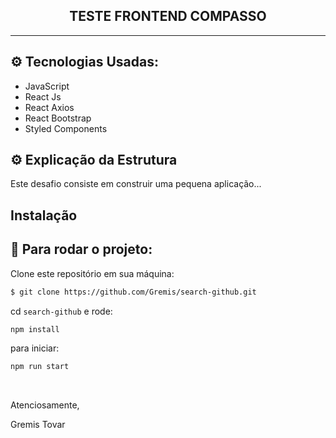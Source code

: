 <h2 align="center">TESTE FRONTEND COMPASSO</h2>

<!-- <h3 align="center">
  <img alt="SearchGithub"
    src="" width="380px"/>
</h3> -->
<hr/>

## ⚙️ Tecnologias Usadas:

- JavaScript
- React Js
- React Axios
- React Bootstrap
- Styled Components

## ⚙️ Explicação da Estrutura

Este desafio consiste em construir uma pequena aplicação...
## Instalação

## 🏁 Para rodar o projeto:

Clone este repositório em sua máquina:

```bash
$ git clone https://github.com/Gremis/search-github.git
```

cd `search-github` e rode:

```bash
npm install
```

para iniciar:

```bash
npm run start
```

<br/>

Atenciosamente,

Gremis Tovar
